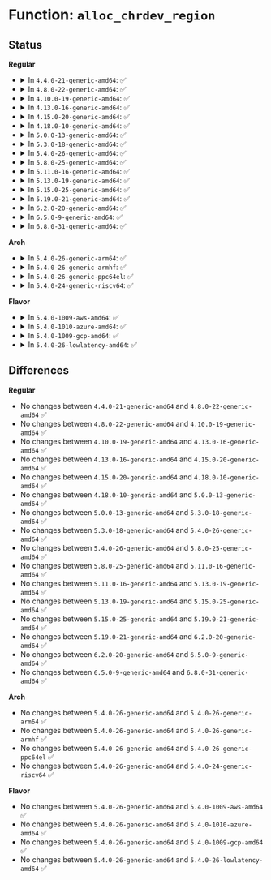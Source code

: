 # Function: <code>alloc_chrdev_region</code>

## Status
<b>Regular</b>
<ul>
<li>
<details>
<summary>In <code>4.4.0-21-generic-amd64</code>: ✅</summary>

```c
int alloc_chrdev_region(dev_t * dev, unsigned int baseminor, unsigned int count, const char * name)
```

```json
{
  "name": "alloc_chrdev_region",
  "collision_type": "Unique Global",
  "inline_type": "No",
  "funcs": [
    {
      "addr": 18446744071581011488,
      "name": "alloc_chrdev_region",
      "external": true,
      "loc": "fs/char_dev.c:210",
      "file": "fs/char_dev.c",
      "inline": "seen, unknown",
      "caller_inline": [],
      "caller_func": [
        "block/bsg.c:bsg_init",
        "drivers/tty/tty_io.c:tty_register_driver",
        "drivers/rtc/rtc-dev.c:rtc_dev_init",
        "drivers/watchdog/watchdog_dev.c:watchdog_dev_init"
      ]
    }
  ],
  "symbols": [
    {
      "addr": 18446744071581011488,
      "name": "alloc_chrdev_region",
      "section": ".text",
      "bind": "STB_GLOBAL",
      "size": 44
    }
  ]
}
```
</details>
</li>
<li>
<details>
<summary>In <code>4.8.0-22-generic-amd64</code>: ✅</summary>

```c
int alloc_chrdev_region(dev_t * dev, unsigned int baseminor, unsigned int count, const char * name)
```

```json
{
  "name": "alloc_chrdev_region",
  "collision_type": "Unique Global",
  "inline_type": "No",
  "funcs": [
    {
      "addr": 18446744071581169984,
      "name": "alloc_chrdev_region",
      "external": true,
      "loc": "fs/char_dev.c:214",
      "file": "fs/char_dev.c",
      "inline": "seen, unknown",
      "caller_inline": [],
      "caller_func": [
        "block/bsg.c:bsg_init",
        "drivers/gpio/gpiolib.c:gpiolib_dev_init",
        "drivers/tty/tty_io.c:tty_register_driver",
        "drivers/rtc/rtc-dev.c:rtc_dev_init",
        "drivers/watchdog/watchdog_dev.c:watchdog_dev_init"
      ]
    }
  ],
  "symbols": [
    {
      "addr": 18446744071581169984,
      "name": "alloc_chrdev_region",
      "section": ".text",
      "bind": "STB_GLOBAL",
      "size": 44
    }
  ]
}
```
</details>
</li>
<li>
<details>
<summary>In <code>4.10.0-19-generic-amd64</code>: ✅</summary>

```c
int alloc_chrdev_region(dev_t * dev, unsigned int baseminor, unsigned int count, const char * name)
```

```json
{
  "name": "alloc_chrdev_region",
  "collision_type": "Unique Global",
  "inline_type": "No",
  "funcs": [
    {
      "addr": 18446744071581246960,
      "name": "alloc_chrdev_region",
      "external": true,
      "loc": "fs/char_dev.c:214",
      "file": "fs/char_dev.c",
      "inline": "seen, unknown",
      "caller_inline": [],
      "caller_func": [
        "block/bsg.c:bsg_init",
        "drivers/gpio/gpiolib.c:gpiolib_dev_init",
        "drivers/tty/tty_io.c:tty_register_driver",
        "drivers/rtc/rtc-dev.c:rtc_dev_init",
        "drivers/watchdog/watchdog_dev.c:watchdog_dev_init"
      ]
    }
  ],
  "symbols": [
    {
      "addr": 18446744071581246960,
      "name": "alloc_chrdev_region",
      "section": ".text",
      "bind": "STB_GLOBAL",
      "size": 44
    }
  ]
}
```
</details>
</li>
<li>
<details>
<summary>In <code>4.13.0-16-generic-amd64</code>: ✅</summary>

```c
int alloc_chrdev_region(dev_t * dev, unsigned int baseminor, unsigned int count, const char * name)
```

```json
{
  "name": "alloc_chrdev_region",
  "collision_type": "Unique Global",
  "inline_type": "No",
  "funcs": [
    {
      "addr": 18446744071581295008,
      "name": "alloc_chrdev_region",
      "external": true,
      "loc": "fs/char_dev.c:214",
      "file": "fs/char_dev.c",
      "inline": "seen, unknown",
      "caller_inline": [],
      "caller_func": [
        "block/bsg.c:bsg_init",
        "drivers/gpio/gpiolib.c:gpiolib_dev_init",
        "drivers/tty/tty_io.c:tty_register_driver",
        "drivers/char/tpm/tpm-interface.c:tpm_init",
        "drivers/rtc/rtc-dev.c:rtc_dev_init",
        "drivers/watchdog/watchdog_dev.c:watchdog_dev_init"
      ]
    }
  ],
  "symbols": [
    {
      "addr": 18446744071581295008,
      "name": "alloc_chrdev_region",
      "section": ".text",
      "bind": "STB_GLOBAL",
      "size": 44
    }
  ]
}
```
</details>
</li>
<li>
<details>
<summary>In <code>4.15.0-20-generic-amd64</code>: ✅</summary>

```c
int alloc_chrdev_region(dev_t * dev, unsigned int baseminor, unsigned int count, const char * name)
```

```json
{
  "name": "alloc_chrdev_region",
  "collision_type": "Unique Global",
  "inline_type": "No",
  "funcs": [
    {
      "addr": 18446744071581434800,
      "name": "alloc_chrdev_region",
      "external": true,
      "loc": "fs/char_dev.c:239",
      "file": "fs/char_dev.c",
      "inline": "seen, unknown",
      "caller_inline": [],
      "caller_func": [
        "block/bsg.c:bsg_init",
        "drivers/gpio/gpiolib.c:gpiolib_dev_init",
        "drivers/tty/tty_io.c:tty_register_driver",
        "drivers/char/tpm/tpm-interface.c:tpm_init",
        "drivers/rtc/rtc-dev.c:rtc_dev_init",
        "drivers/watchdog/watchdog_dev.c:watchdog_dev_init"
      ]
    }
  ],
  "symbols": [
    {
      "addr": 18446744071581434800,
      "name": "alloc_chrdev_region",
      "section": ".text",
      "bind": "STB_GLOBAL",
      "size": 44
    }
  ]
}
```
</details>
</li>
<li>
<details>
<summary>In <code>4.18.0-10-generic-amd64</code>: ✅</summary>

```c
int alloc_chrdev_region(dev_t * dev, unsigned int baseminor, unsigned int count, const char * name)
```

```json
{
  "name": "alloc_chrdev_region",
  "collision_type": "Unique Global",
  "inline_type": "No",
  "funcs": [
    {
      "addr": 18446744071581592368,
      "name": "alloc_chrdev_region",
      "external": true,
      "loc": "fs/char_dev.c:239",
      "file": "fs/char_dev.c",
      "inline": "seen, unknown",
      "caller_inline": [],
      "caller_func": [
        "mm/hmm.c:hmm_init",
        "block/bsg.c:bsg_init",
        "drivers/gpio/gpiolib.c:gpiolib_dev_init",
        "drivers/tty/tty_io.c:tty_register_driver",
        "drivers/char/tpm/tpm-interface.c:tpm_init",
        "drivers/dax/super.c:dax_fs_init",
        "drivers/rtc/rtc-dev.c:rtc_dev_init",
        "drivers/pps/pps.c:pps_init",
        "drivers/ptp/ptp_clock.c:ptp_init",
        "drivers/watchdog/watchdog_dev.c:watchdog_dev_init"
      ]
    }
  ],
  "symbols": [
    {
      "addr": 18446744071581592368,
      "name": "alloc_chrdev_region",
      "section": ".text",
      "bind": "STB_GLOBAL",
      "size": 44
    }
  ]
}
```
</details>
</li>
<li>
<details>
<summary>In <code>5.0.0-13-generic-amd64</code>: ✅</summary>

```c
int alloc_chrdev_region(dev_t * dev, unsigned int baseminor, unsigned int count, const char * name)
```

```json
{
  "name": "alloc_chrdev_region",
  "collision_type": "Unique Global",
  "inline_type": "No",
  "funcs": [
    {
      "addr": 18446744071581677632,
      "name": "alloc_chrdev_region",
      "external": true,
      "loc": "fs/char_dev.c:239",
      "file": "fs/char_dev.c",
      "inline": "seen, unknown",
      "caller_inline": [],
      "caller_func": [
        "mm/hmm.c:hmm_init",
        "block/bsg.c:bsg_init",
        "drivers/gpio/gpiolib.c:gpiolib_dev_init",
        "drivers/tty/tty_io.c:tty_register_driver",
        "drivers/char/tpm/tpm-interface.c:tpm_init",
        "drivers/dax/super.c:dax_fs_init",
        "drivers/rtc/dev.c:rtc_dev_init",
        "drivers/media/cec/cec-core.c:cec_devnode_init",
        "drivers/pps/pps.c:pps_init",
        "drivers/ptp/ptp_clock.c:ptp_init",
        "drivers/watchdog/watchdog_dev.c:watchdog_dev_init"
      ]
    }
  ],
  "symbols": [
    {
      "addr": 18446744071581677632,
      "name": "alloc_chrdev_region",
      "section": ".text",
      "bind": "STB_GLOBAL",
      "size": 44
    }
  ]
}
```
</details>
</li>
<li>
<details>
<summary>In <code>5.3.0-18-generic-amd64</code>: ✅</summary>

```c
int alloc_chrdev_region(dev_t * dev, unsigned int baseminor, unsigned int count, const char * name)
```

```json
{
  "name": "alloc_chrdev_region",
  "collision_type": "Unique Global",
  "inline_type": "No",
  "funcs": [
    {
      "addr": 18446744071581795648,
      "name": "alloc_chrdev_region",
      "external": true,
      "loc": "fs/char_dev.c:236",
      "file": "fs/char_dev.c",
      "inline": "seen, unknown",
      "caller_inline": [],
      "caller_func": [
        "block/bsg.c:bsg_init",
        "drivers/gpio/gpiolib.c:gpiolib_dev_init",
        "drivers/tty/tty_io.c:tty_register_driver",
        "drivers/char/tpm/tpm-interface.c:tpm_init",
        "drivers/dax/super.c:dax_core_init",
        "drivers/rtc/dev.c:rtc_dev_init",
        "drivers/media/cec/cec-core.c:cec_devnode_init",
        "drivers/pps/pps.c:pps_init",
        "drivers/ptp/ptp_clock.c:ptp_init",
        "drivers/watchdog/watchdog_dev.c:watchdog_dev_init"
      ]
    }
  ],
  "symbols": [
    {
      "addr": 18446744071581795648,
      "name": "alloc_chrdev_region",
      "section": ".text",
      "bind": "STB_GLOBAL",
      "size": 44
    }
  ]
}
```
</details>
</li>
<li>
<details>
<summary>In <code>5.4.0-26-generic-amd64</code>: ✅</summary>

```c
int alloc_chrdev_region(dev_t * dev, unsigned int baseminor, unsigned int count, const char * name)
```

```json
{
  "name": "alloc_chrdev_region",
  "collision_type": "Unique Global",
  "inline_type": "No",
  "funcs": [
    {
      "addr": 18446744071581868256,
      "name": "alloc_chrdev_region",
      "external": true,
      "loc": "fs/char_dev.c:236",
      "file": "fs/char_dev.c",
      "inline": "seen, unknown",
      "caller_inline": [],
      "caller_func": [
        "block/bsg.c:bsg_init",
        "drivers/gpio/gpiolib.c:gpiolib_dev_init",
        "drivers/tty/tty_io.c:tty_register_driver",
        "drivers/char/tpm/tpm-interface.c:tpm_init",
        "drivers/dax/super.c:dax_core_init",
        "drivers/vfio/vfio.c:vfio_init",
        "drivers/rtc/dev.c:rtc_dev_init",
        "drivers/media/cec/cec-core.c:cec_devnode_init",
        "drivers/pps/pps.c:pps_init",
        "drivers/ptp/ptp_clock.c:ptp_init",
        "drivers/watchdog/watchdog_dev.c:watchdog_dev_init"
      ]
    }
  ],
  "symbols": [
    {
      "addr": 18446744071581868256,
      "name": "alloc_chrdev_region",
      "section": ".text",
      "bind": "STB_GLOBAL",
      "size": 44
    }
  ]
}
```
</details>
</li>
<li>
<details>
<summary>In <code>5.8.0-25-generic-amd64</code>: ✅</summary>

```c
int alloc_chrdev_region(dev_t * dev, unsigned int baseminor, unsigned int count, const char * name)
```

```json
{
  "name": "alloc_chrdev_region",
  "collision_type": "Unique Global",
  "inline_type": "No",
  "funcs": [
    {
      "addr": 18446744071582094544,
      "name": "alloc_chrdev_region",
      "external": true,
      "loc": "fs/char_dev.c:236",
      "file": "fs/char_dev.c",
      "inline": "seen, unknown",
      "caller_inline": [],
      "caller_func": [
        "block/bsg.c:bsg_init",
        "drivers/gpio/gpiolib.c:gpiolib_dev_init",
        "drivers/tty/tty_io.c:tty_register_driver",
        "drivers/char/tpm/tpm-interface.c:tpm_init",
        "drivers/dax/super.c:dax_core_init",
        "drivers/vfio/vfio.c:vfio_init",
        "drivers/rtc/dev.c:rtc_dev_init",
        "drivers/pps/pps.c:pps_init",
        "drivers/ptp/ptp_clock.c:ptp_init",
        "drivers/watchdog/watchdog_dev.c:watchdog_dev_init"
      ]
    }
  ],
  "symbols": [
    {
      "addr": 18446744071582094544,
      "name": "alloc_chrdev_region",
      "section": ".text",
      "bind": "STB_GLOBAL",
      "size": 47
    }
  ]
}
```
</details>
</li>
<li>
<details>
<summary>In <code>5.11.0-16-generic-amd64</code>: ✅</summary>

```c
int alloc_chrdev_region(dev_t * dev, unsigned int baseminor, unsigned int count, const char * name)
```

```json
{
  "name": "alloc_chrdev_region",
  "collision_type": "Unique Global",
  "inline_type": "No",
  "funcs": [
    {
      "addr": 18446744071582141360,
      "name": "alloc_chrdev_region",
      "external": true,
      "loc": "fs/char_dev.c:236",
      "file": "fs/char_dev.c",
      "inline": "seen, unknown",
      "caller_inline": [],
      "caller_func": [
        "block/bsg.c:bsg_init",
        "drivers/gpio/gpiolib.c:gpiolib_dev_init",
        "drivers/tty/tty_io.c:tty_register_driver",
        "drivers/char/tpm/tpm-interface.c:tpm_init",
        "drivers/dax/super.c:dax_core_init",
        "drivers/vfio/vfio.c:vfio_init",
        "drivers/rtc/dev.c:rtc_dev_init",
        "drivers/pps/pps.c:pps_init",
        "drivers/ptp/ptp_clock.c:ptp_init",
        "drivers/watchdog/watchdog_dev.c:watchdog_dev_init",
        "drivers/remoteproc/remoteproc_cdev.c:rproc_init_cdev"
      ]
    }
  ],
  "symbols": [
    {
      "addr": 18446744071582141360,
      "name": "alloc_chrdev_region",
      "section": ".text",
      "bind": "STB_GLOBAL",
      "size": 47
    }
  ]
}
```
</details>
</li>
<li>
<details>
<summary>In <code>5.13.0-19-generic-amd64</code>: ✅</summary>

```c
int alloc_chrdev_region(dev_t * dev, unsigned int baseminor, unsigned int count, const char * name)
```

```json
{
  "name": "alloc_chrdev_region",
  "collision_type": "Unique Global",
  "inline_type": "No",
  "funcs": [
    {
      "addr": 18446744071582166224,
      "name": "alloc_chrdev_region",
      "external": true,
      "loc": "fs/char_dev.c:236",
      "file": "fs/char_dev.c",
      "inline": "seen, unknown",
      "caller_inline": [],
      "caller_func": [
        "block/bsg.c:bsg_init",
        "drivers/gpio/gpiolib.c:gpiolib_dev_init",
        "drivers/tty/tty_io.c:tty_register_driver",
        "drivers/char/tpm/tpm-interface.c:tpm_init",
        "drivers/dax/super.c:dax_core_init",
        "drivers/vfio/vfio.c:vfio_init",
        "drivers/rtc/dev.c:rtc_dev_init",
        "drivers/pps/pps.c:pps_init",
        "drivers/ptp/ptp_clock.c:ptp_init",
        "drivers/watchdog/watchdog_dev.c:watchdog_dev_init",
        "drivers/remoteproc/remoteproc_cdev.c:rproc_init_cdev"
      ]
    }
  ],
  "symbols": [
    {
      "addr": 18446744071582166224,
      "name": "alloc_chrdev_region",
      "section": ".text",
      "bind": "STB_GLOBAL",
      "size": 47
    }
  ]
}
```
</details>
</li>
<li>
<details>
<summary>In <code>5.15.0-25-generic-amd64</code>: ✅</summary>

```c
int alloc_chrdev_region(dev_t * dev, unsigned int baseminor, unsigned int count, const char * name)
```

```json
{
  "name": "alloc_chrdev_region",
  "collision_type": "Unique Global",
  "inline_type": "No",
  "funcs": [
    {
      "addr": 18446744071582483424,
      "name": "alloc_chrdev_region",
      "external": true,
      "loc": "fs/char_dev.c:236",
      "file": "fs/char_dev.c",
      "inline": "seen, unknown",
      "caller_inline": [],
      "caller_func": [
        "block/bsg.c:bsg_init",
        "drivers/gpio/gpiolib.c:gpiolib_dev_init",
        "drivers/tty/tty_io.c:tty_register_driver",
        "drivers/char/tpm/tpm-interface.c:tpm_init",
        "drivers/dax/super.c:dax_core_init",
        "drivers/vfio/vfio.c:vfio_init",
        "drivers/rtc/dev.c:rtc_dev_init",
        "drivers/pps/pps.c:pps_init",
        "drivers/ptp/ptp_clock.c:ptp_init",
        "drivers/watchdog/watchdog_dev.c:watchdog_dev_init",
        "drivers/remoteproc/remoteproc_cdev.c:rproc_init_cdev"
      ]
    }
  ],
  "symbols": [
    {
      "addr": 18446744071582483424,
      "name": "alloc_chrdev_region",
      "section": ".text",
      "bind": "STB_GLOBAL",
      "size": 47
    }
  ]
}
```
</details>
</li>
<li>
<details>
<summary>In <code>5.19.0-21-generic-amd64</code>: ✅</summary>

```c
int alloc_chrdev_region(dev_t * dev, unsigned int baseminor, unsigned int count, const char * name)
```

```json
{
  "name": "alloc_chrdev_region",
  "collision_type": "Unique Global",
  "inline_type": "No",
  "funcs": [
    {
      "addr": 18446744071583004464,
      "name": "alloc_chrdev_region",
      "external": true,
      "loc": "fs/char_dev.c:236",
      "file": "fs/char_dev.c",
      "inline": "seen, unknown",
      "caller_inline": [],
      "caller_func": [
        "block/bsg.c:bsg_init",
        "drivers/gpio/gpiolib.c:gpiolib_dev_init",
        "drivers/tty/tty_io.c:tty_register_driver",
        "drivers/char/tpm/tpm-interface.c:tpm_init",
        "drivers/dax/super.c:dax_core_init",
        "drivers/vfio/vfio.c:vfio_init",
        "drivers/rtc/dev.c:rtc_dev_init",
        "drivers/pps/pps.c:pps_init",
        "drivers/ptp/ptp_clock.c:ptp_init",
        "drivers/watchdog/watchdog_dev.c:watchdog_dev_init",
        "drivers/remoteproc/remoteproc_cdev.c:rproc_init_cdev"
      ]
    }
  ],
  "symbols": [
    {
      "addr": 18446744071583004464,
      "name": "alloc_chrdev_region",
      "section": ".text",
      "bind": "STB_GLOBAL",
      "size": 59
    }
  ]
}
```
</details>
</li>
<li>
<details>
<summary>In <code>6.2.0-20-generic-amd64</code>: ✅</summary>

```c
int alloc_chrdev_region(dev_t * dev, unsigned int baseminor, unsigned int count, const char * name)
```

```json
{
  "name": "alloc_chrdev_region",
  "collision_type": "Unique Global",
  "inline_type": "No",
  "funcs": [
    {
      "addr": 18446744071583566480,
      "name": "alloc_chrdev_region",
      "external": true,
      "loc": "fs/char_dev.c:236",
      "file": "fs/char_dev.c",
      "inline": "seen, unknown",
      "caller_inline": [],
      "caller_func": [
        "block/bsg.c:bsg_init",
        "drivers/gpio/gpiolib.c:gpiolib_dev_init",
        "drivers/tty/tty_io.c:tty_register_driver",
        "drivers/char/tpm/tpm-interface.c:tpm_init",
        "drivers/dax/super.c:dax_core_init",
        "drivers/rtc/dev.c:rtc_dev_init",
        "drivers/pps/pps.c:pps_init",
        "drivers/ptp/ptp_clock.c:ptp_init",
        "drivers/watchdog/watchdog_dev.c:watchdog_dev_init",
        "drivers/remoteproc/remoteproc_cdev.c:rproc_init_cdev"
      ]
    }
  ],
  "symbols": [
    {
      "addr": 18446744071583566480,
      "name": "alloc_chrdev_region",
      "section": ".text",
      "bind": "STB_GLOBAL",
      "size": 59
    }
  ]
}
```
</details>
</li>
<li>
<details>
<summary>In <code>6.5.0-9-generic-amd64</code>: ✅</summary>

```c
int alloc_chrdev_region(dev_t * dev, unsigned int baseminor, unsigned int count, const char * name)
```

```json
{
  "name": "alloc_chrdev_region",
  "collision_type": "Unique Global",
  "inline_type": "No",
  "funcs": [
    {
      "addr": 18446744071583782576,
      "name": "alloc_chrdev_region",
      "external": true,
      "loc": "fs/char_dev.c:236",
      "file": "fs/char_dev.c",
      "inline": "seen, unknown",
      "caller_inline": [],
      "caller_func": [
        "block/bsg.c:bsg_init",
        "drivers/gpio/gpiolib.c:gpiolib_dev_init",
        "drivers/tty/tty_io.c:tty_register_driver",
        "drivers/char/tpm/tpm-interface.c:tpm_init",
        "drivers/dax/super.c:dax_core_init",
        "drivers/rtc/dev.c:rtc_dev_init",
        "drivers/pps/pps.c:pps_init",
        "drivers/ptp/ptp_clock.c:ptp_init",
        "drivers/watchdog/watchdog_dev.c:watchdog_dev_init",
        "drivers/remoteproc/remoteproc_cdev.c:rproc_init_cdev"
      ]
    }
  ],
  "symbols": [
    {
      "addr": 18446744071583782576,
      "name": "alloc_chrdev_region",
      "section": ".text",
      "bind": "STB_GLOBAL",
      "size": 59
    }
  ]
}
```
</details>
</li>
<li>
<details>
<summary>In <code>6.8.0-31-generic-amd64</code>: ✅</summary>

```c
int alloc_chrdev_region(dev_t * dev, unsigned int baseminor, unsigned int count, const char * name)
```

```json
{
  "name": "alloc_chrdev_region",
  "collision_type": "Unique Global",
  "inline_type": "No",
  "funcs": [
    {
      "addr": 18446744071583988160,
      "name": "alloc_chrdev_region",
      "external": true,
      "loc": "fs/char_dev.c:236",
      "file": "fs/char_dev.c",
      "inline": "seen, unknown",
      "caller_inline": [],
      "caller_func": [
        "block/bsg.c:bsg_init",
        "drivers/gpio/gpiolib.c:gpiolib_dev_init",
        "drivers/tty/tty_io.c:tty_register_driver",
        "drivers/char/tpm/tpm-interface.c:tpm_init",
        "drivers/dax/super.c:dax_core_init",
        "drivers/rtc/dev.c:rtc_dev_init",
        "drivers/pps/pps.c:pps_init",
        "drivers/ptp/ptp_clock.c:ptp_init",
        "drivers/watchdog/watchdog_dev.c:watchdog_dev_init",
        "drivers/remoteproc/remoteproc_cdev.c:rproc_init_cdev"
      ]
    }
  ],
  "symbols": [
    {
      "addr": 18446744071583988160,
      "name": "alloc_chrdev_region",
      "section": ".text",
      "bind": "STB_GLOBAL",
      "size": 59
    }
  ]
}
```
</details>
</li>
</ul>
<b>Arch</b>
<ul>
<li>
<details>
<summary>In <code>5.4.0-26-generic-arm64</code>: ✅</summary>

```c
int alloc_chrdev_region(dev_t * dev, unsigned int baseminor, unsigned int count, const char * name)
```

```json
{
  "name": "alloc_chrdev_region",
  "collision_type": "Unique Global",
  "inline_type": "No",
  "funcs": [
    {
      "addr": 18446603336493340528,
      "name": "alloc_chrdev_region",
      "external": true,
      "loc": "fs/char_dev.c:236",
      "file": "fs/char_dev.c",
      "inline": "seen, unknown",
      "caller_inline": [],
      "caller_func": [
        "block/bsg.c:bsg_init",
        "drivers/gpio/gpiolib.c:gpiolib_dev_init",
        "drivers/tty/tty_io.c:tty_register_driver",
        "drivers/char/tpm/tpm-interface.c:tpm_init",
        "drivers/dax/super.c:dax_core_init",
        "drivers/rtc/dev.c:rtc_dev_init",
        "drivers/media/cec/cec-core.c:cec_devnode_init",
        "drivers/pps/pps.c:pps_init",
        "drivers/ptp/ptp_clock.c:ptp_init",
        "drivers/watchdog/watchdog_dev.c:watchdog_dev_init",
        "drivers/mmc/core/block.c:mmc_blk_init"
      ]
    }
  ],
  "symbols": [
    {
      "addr": 18446603336493340528,
      "name": "alloc_chrdev_region",
      "section": ".text",
      "bind": "STB_GLOBAL",
      "size": 104
    }
  ]
}
```
</details>
</li>
<li>
<details>
<summary>In <code>5.4.0-26-generic-armhf</code>: ✅</summary>

```c
int alloc_chrdev_region(dev_t * dev, unsigned int baseminor, unsigned int count, const char * name)
```

```json
{
  "name": "alloc_chrdev_region",
  "collision_type": "Unique Global",
  "inline_type": "No",
  "funcs": [
    {
      "addr": 3226934028,
      "name": "alloc_chrdev_region",
      "external": true,
      "loc": "fs/char_dev.c:236",
      "file": "fs/char_dev.c",
      "inline": "seen, unknown",
      "caller_inline": [],
      "caller_func": [
        "block/bsg.c:bsg_init",
        "drivers/gpio/gpiolib.c:gpiolib_dev_init",
        "drivers/tty/tty_io.c:tty_register_driver",
        "drivers/char/tpm/tpm-interface.c:tpm_init",
        "drivers/dax/super.c:dax_core_init",
        "drivers/rtc/dev.c:rtc_dev_init",
        "drivers/media/cec/cec-core.c:cec_devnode_init",
        "drivers/pps/pps.c:pps_init",
        "drivers/ptp/ptp_clock.c:ptp_init",
        "drivers/watchdog/watchdog_dev.c:watchdog_dev_init",
        "drivers/mmc/core/block.c:mmc_blk_init"
      ]
    }
  ],
  "symbols": [
    {
      "addr": 3226934028,
      "name": "alloc_chrdev_region",
      "section": ".text",
      "bind": "STB_GLOBAL",
      "size": 64
    }
  ]
}
```
</details>
</li>
<li>
<details>
<summary>In <code>5.4.0-26-generic-ppc64el</code>: ✅</summary>

```c
int alloc_chrdev_region(dev_t * dev, unsigned int baseminor, unsigned int count, const char * name)
```

```json
{
  "name": "alloc_chrdev_region",
  "collision_type": "Unique Global",
  "inline_type": "No",
  "funcs": [
    {
      "addr": 13835058055286886528,
      "name": "alloc_chrdev_region",
      "external": true,
      "loc": "fs/char_dev.c:236",
      "file": "fs/char_dev.c",
      "inline": "seen, unknown",
      "caller_inline": [],
      "caller_func": [
        "block/bsg.c:bsg_init",
        "drivers/gpio/gpiolib.c:gpiolib_dev_init",
        "drivers/tty/tty_io.c:tty_register_driver",
        "drivers/char/tpm/tpm-interface.c:tpm_init",
        "drivers/dax/super.c:dax_core_init",
        "drivers/vfio/vfio.c:vfio_init",
        "drivers/rtc/dev.c:rtc_dev_init",
        "drivers/media/cec/cec-core.c:cec_devnode_init",
        "drivers/pps/pps.c:pps_init",
        "drivers/ptp/ptp_clock.c:ptp_init",
        "drivers/watchdog/watchdog_dev.c:watchdog_dev_init"
      ]
    }
  ],
  "symbols": [
    {
      "addr": 13835058055286886528,
      "name": "alloc_chrdev_region",
      "section": ".text",
      "bind": "STB_GLOBAL",
      "size": 136
    }
  ]
}
```
</details>
</li>
<li>
<details>
<summary>In <code>5.4.0-24-generic-riscv64</code>: ✅</summary>

```c
int alloc_chrdev_region(dev_t * dev, unsigned int baseminor, unsigned int count, const char * name)
```

```json
{
  "name": "alloc_chrdev_region",
  "collision_type": "Unique Global",
  "inline_type": "No",
  "funcs": [
    {
      "addr": 18446743936273070416,
      "name": "alloc_chrdev_region",
      "external": true,
      "loc": "fs/char_dev.c:236",
      "file": "fs/char_dev.c",
      "inline": "seen, unknown",
      "caller_inline": [],
      "caller_func": [
        "block/bsg.c:bsg_init",
        "drivers/gpio/gpiolib.c:gpiolib_dev_init",
        "drivers/tty/tty_io.c:tty_register_driver",
        "drivers/char/tpm/tpm-interface.c:tpm_init",
        "drivers/dax/super.c:dax_core_init",
        "drivers/rtc/dev.c:rtc_dev_init",
        "drivers/media/cec/cec-core.c:cec_devnode_init",
        "drivers/pps/pps.c:pps_init",
        "drivers/ptp/ptp_clock.c:ptp_init",
        "drivers/watchdog/watchdog_dev.c:watchdog_dev_init",
        "drivers/mmc/core/block.c:mmc_blk_init"
      ]
    }
  ],
  "symbols": [
    {
      "addr": 18446743936273070416,
      "name": "alloc_chrdev_region",
      "section": ".text",
      "bind": "STB_GLOBAL",
      "size": 106
    }
  ]
}
```
</details>
</li>
</ul>
<b>Flavor</b>
<ul>
<li>
<details>
<summary>In <code>5.4.0-1009-aws-amd64</code>: ✅</summary>

```c
int alloc_chrdev_region(dev_t * dev, unsigned int baseminor, unsigned int count, const char * name)
```

```json
{
  "name": "alloc_chrdev_region",
  "collision_type": "Unique Global",
  "inline_type": "No",
  "funcs": [
    {
      "addr": 18446744071581836992,
      "name": "alloc_chrdev_region",
      "external": true,
      "loc": "fs/char_dev.c:236",
      "file": "fs/char_dev.c",
      "inline": "seen, unknown",
      "caller_inline": [],
      "caller_func": [
        "block/bsg.c:bsg_init",
        "drivers/gpio/gpiolib.c:gpiolib_dev_init",
        "drivers/tty/tty_io.c:tty_register_driver",
        "drivers/char/tpm/tpm-interface.c:tpm_init",
        "drivers/dax/super.c:dax_core_init",
        "drivers/nvme/host/core.c:nvme_core_init",
        "drivers/rtc/dev.c:rtc_dev_init",
        "drivers/media/cec/cec-core.c:cec_devnode_init",
        "drivers/pps/pps.c:pps_init",
        "drivers/ptp/ptp_clock.c:ptp_init",
        "drivers/watchdog/watchdog_dev.c:watchdog_dev_init"
      ]
    }
  ],
  "symbols": [
    {
      "addr": 18446744071581836992,
      "name": "alloc_chrdev_region",
      "section": ".text",
      "bind": "STB_GLOBAL",
      "size": 44
    }
  ]
}
```
</details>
</li>
<li>
<details>
<summary>In <code>5.4.0-1010-azure-amd64</code>: ✅</summary>

```c
int alloc_chrdev_region(dev_t * dev, unsigned int baseminor, unsigned int count, const char * name)
```

```json
{
  "name": "alloc_chrdev_region",
  "collision_type": "Unique Global",
  "inline_type": "No",
  "funcs": [
    {
      "addr": 18446744071581774656,
      "name": "alloc_chrdev_region",
      "external": true,
      "loc": "fs/char_dev.c:236",
      "file": "fs/char_dev.c",
      "inline": "seen, unknown",
      "caller_inline": [],
      "caller_func": [
        "block/bsg.c:bsg_init",
        "drivers/gpio/gpiolib.c:gpiolib_dev_init",
        "drivers/tty/tty_io.c:tty_register_driver",
        "drivers/char/tpm/tpm-interface.c:tpm_init",
        "drivers/dax/super.c:dax_core_init",
        "drivers/nvme/host/core.c:nvme_core_init",
        "drivers/vfio/vfio.c:vfio_init",
        "drivers/rtc/dev.c:rtc_dev_init",
        "drivers/media/cec/cec-core.c:cec_devnode_init",
        "drivers/pps/pps.c:pps_init",
        "drivers/ptp/ptp_clock.c:ptp_init",
        "drivers/watchdog/watchdog_dev.c:watchdog_dev_init"
      ]
    }
  ],
  "symbols": [
    {
      "addr": 18446744071581774656,
      "name": "alloc_chrdev_region",
      "section": ".text",
      "bind": "STB_GLOBAL",
      "size": 44
    }
  ]
}
```
</details>
</li>
<li>
<details>
<summary>In <code>5.4.0-1009-gcp-amd64</code>: ✅</summary>

```c
int alloc_chrdev_region(dev_t * dev, unsigned int baseminor, unsigned int count, const char * name)
```

```json
{
  "name": "alloc_chrdev_region",
  "collision_type": "Unique Global",
  "inline_type": "No",
  "funcs": [
    {
      "addr": 18446744071581828304,
      "name": "alloc_chrdev_region",
      "external": true,
      "loc": "fs/char_dev.c:236",
      "file": "fs/char_dev.c",
      "inline": "seen, unknown",
      "caller_inline": [],
      "caller_func": [
        "block/bsg.c:bsg_init",
        "drivers/gpio/gpiolib.c:gpiolib_dev_init",
        "drivers/tty/tty_io.c:tty_register_driver",
        "drivers/char/tpm/tpm-interface.c:tpm_init",
        "drivers/dax/super.c:dax_core_init",
        "drivers/vfio/vfio.c:vfio_init",
        "drivers/rtc/dev.c:rtc_dev_init",
        "drivers/media/cec/cec-core.c:cec_devnode_init",
        "drivers/pps/pps.c:pps_init",
        "drivers/ptp/ptp_clock.c:ptp_init",
        "drivers/watchdog/watchdog_dev.c:watchdog_dev_init"
      ]
    }
  ],
  "symbols": [
    {
      "addr": 18446744071581828304,
      "name": "alloc_chrdev_region",
      "section": ".text",
      "bind": "STB_GLOBAL",
      "size": 44
    }
  ]
}
```
</details>
</li>
<li>
<details>
<summary>In <code>5.4.0-26-lowlatency-amd64</code>: ✅</summary>

```c
int alloc_chrdev_region(dev_t * dev, unsigned int baseminor, unsigned int count, const char * name)
```

```json
{
  "name": "alloc_chrdev_region",
  "collision_type": "Unique Global",
  "inline_type": "No",
  "funcs": [
    {
      "addr": 18446744071581897584,
      "name": "alloc_chrdev_region",
      "external": true,
      "loc": "fs/char_dev.c:236",
      "file": "fs/char_dev.c",
      "inline": "seen, unknown",
      "caller_inline": [],
      "caller_func": [
        "block/bsg.c:bsg_init",
        "drivers/gpio/gpiolib.c:gpiolib_dev_init",
        "drivers/tty/tty_io.c:tty_register_driver",
        "drivers/char/tpm/tpm-interface.c:tpm_init",
        "drivers/dax/super.c:dax_core_init",
        "drivers/vfio/vfio.c:vfio_init",
        "drivers/rtc/dev.c:rtc_dev_init",
        "drivers/media/cec/cec-core.c:cec_devnode_init",
        "drivers/pps/pps.c:pps_init",
        "drivers/ptp/ptp_clock.c:ptp_init",
        "drivers/watchdog/watchdog_dev.c:watchdog_dev_init"
      ]
    }
  ],
  "symbols": [
    {
      "addr": 18446744071581897584,
      "name": "alloc_chrdev_region",
      "section": ".text",
      "bind": "STB_GLOBAL",
      "size": 44
    }
  ]
}
```
</details>
</li>
</ul>

## Differences
<b>Regular</b>
<ul>
<li>
No changes between <code>4.4.0-21-generic-amd64</code> and <code>4.8.0-22-generic-amd64</code> ✅
</li>
<li>
No changes between <code>4.8.0-22-generic-amd64</code> and <code>4.10.0-19-generic-amd64</code> ✅
</li>
<li>
No changes between <code>4.10.0-19-generic-amd64</code> and <code>4.13.0-16-generic-amd64</code> ✅
</li>
<li>
No changes between <code>4.13.0-16-generic-amd64</code> and <code>4.15.0-20-generic-amd64</code> ✅
</li>
<li>
No changes between <code>4.15.0-20-generic-amd64</code> and <code>4.18.0-10-generic-amd64</code> ✅
</li>
<li>
No changes between <code>4.18.0-10-generic-amd64</code> and <code>5.0.0-13-generic-amd64</code> ✅
</li>
<li>
No changes between <code>5.0.0-13-generic-amd64</code> and <code>5.3.0-18-generic-amd64</code> ✅
</li>
<li>
No changes between <code>5.3.0-18-generic-amd64</code> and <code>5.4.0-26-generic-amd64</code> ✅
</li>
<li>
No changes between <code>5.4.0-26-generic-amd64</code> and <code>5.8.0-25-generic-amd64</code> ✅
</li>
<li>
No changes between <code>5.8.0-25-generic-amd64</code> and <code>5.11.0-16-generic-amd64</code> ✅
</li>
<li>
No changes between <code>5.11.0-16-generic-amd64</code> and <code>5.13.0-19-generic-amd64</code> ✅
</li>
<li>
No changes between <code>5.13.0-19-generic-amd64</code> and <code>5.15.0-25-generic-amd64</code> ✅
</li>
<li>
No changes between <code>5.15.0-25-generic-amd64</code> and <code>5.19.0-21-generic-amd64</code> ✅
</li>
<li>
No changes between <code>5.19.0-21-generic-amd64</code> and <code>6.2.0-20-generic-amd64</code> ✅
</li>
<li>
No changes between <code>6.2.0-20-generic-amd64</code> and <code>6.5.0-9-generic-amd64</code> ✅
</li>
<li>
No changes between <code>6.5.0-9-generic-amd64</code> and <code>6.8.0-31-generic-amd64</code> ✅
</li>
</ul>
<b>Arch</b>
<ul>
<li>
No changes between <code>5.4.0-26-generic-amd64</code> and <code>5.4.0-26-generic-arm64</code> ✅
</li>
<li>
No changes between <code>5.4.0-26-generic-amd64</code> and <code>5.4.0-26-generic-armhf</code> ✅
</li>
<li>
No changes between <code>5.4.0-26-generic-amd64</code> and <code>5.4.0-26-generic-ppc64el</code> ✅
</li>
<li>
No changes between <code>5.4.0-26-generic-amd64</code> and <code>5.4.0-24-generic-riscv64</code> ✅
</li>
</ul>
<b>Flavor</b>
<ul>
<li>
No changes between <code>5.4.0-26-generic-amd64</code> and <code>5.4.0-1009-aws-amd64</code> ✅
</li>
<li>
No changes between <code>5.4.0-26-generic-amd64</code> and <code>5.4.0-1010-azure-amd64</code> ✅
</li>
<li>
No changes between <code>5.4.0-26-generic-amd64</code> and <code>5.4.0-1009-gcp-amd64</code> ✅
</li>
<li>
No changes between <code>5.4.0-26-generic-amd64</code> and <code>5.4.0-26-lowlatency-amd64</code> ✅
</li>
</ul>
